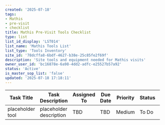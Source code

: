 ```yaml
---
created: '2025-07-18'
tags:
- Mathis
- pre-visit
- checklist
title: Mathis Pre-Visit Tools Checklist
type: list
list_id_display: 'LST014'
list_name: 'Mathis Tools List'
list_type: 'Tools Inventory'
site_id: '78dcffa8-6bdf-4627-b38e-25c85fe2f69f'
description: 'Site tools and equipment needed for Mathis visits'
owner_user_id: 'bc16878e-6a98-4dd2-adfc-e25527b57a92'
status: 'Active'
is_master_sop_list: 'false'
updated: '2025-07-18 17:18:11'
---
```


| Task Title | Task Description | Assigned To | Due Date | Priority | Status | Notes |
|------------|-----------------|-------------|----------|----------|--------|-------|
| placeholder tool | placeholder description | TBD | TBD | Medium | To Do | placeholder | 